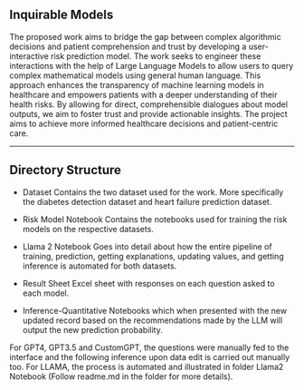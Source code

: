 ## Inquirable Models


The proposed work aims to bridge the gap between complex algorithmic decisions and patient
comprehension and trust by developing a user-interactive risk prediction model. The work seeks
to engineer these interactions with the help of Large Language Models to allow users to query
complex mathematical models using general human language. This approach enhances the
transparency of machine learning models in healthcare and empowers patients with a deeper
understanding of their health risks. By allowing for direct, comprehensible dialogues about
model outputs, we aim to foster trust and provide actionable insights. The project aims to
achieve more informed healthcare decisions and patient-centric care.

---

## Directory Structure

- Dataset
  Contains the two dataset used for the work. More specifically the diabetes detection dataset and heart failure prediction dataset.

- Risk Model Notebook
  Contains the notebooks used for training the risk models on the respective datasets.

- Llama 2 Notebook
  Goes into detail about how the entire pipeline of training, prediction, getting explanations, updating values, and getting inference is automated for both datasets.

- Result Sheet
  Excel sheet with responses on each question asked to each model.

- Inference-Quantitative
  Notebooks which when presented with the new updated record based on the recommendations made by the LLM will output the new prediction probability. 


For GPT4, GPT3.5 and CustomGPT, the questions were manually fed to the interface and the following inference upon data edit is carried out manually too. 
For LLAMA, the process is automated and illustrated in folder Llama2 Notebook (Follow readme.md in the folder for more details).


